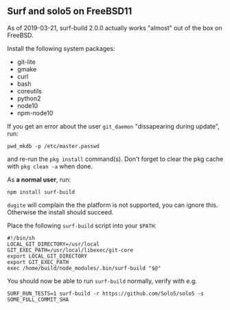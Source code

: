 ## Surf and solo5 on FreeBSD11

As of 2019-03-21, surf-build 2.0.0 actually works "almost" out of the box on FreeBSD.

Install the following system packages:
- git-lite
- gmake
- curl
- bash
- coreutils
- python2
- node10
- npm-node10

If you get an error about the user `git_daemon` "dissapearing during update", run:

```
pwd_mkdb -p /etc/master.passwd
```

and re-run the `pkg install` command(s).  Don't forget to clear the pkg cache with `pkg clean -a` when done.

As **a normal user**, run:

```
npm install surf-build
```

`dugite` will complain the the platform is not supported, you can ignore this. Otherwise the install should succeed.

Place the following `surf-build` script into your `$PATH`:

```
#!/bin/sh
LOCAL_GIT_DIRECTORY=/usr/local
GIT_EXEC_PATH=/usr/local/libexec/git-core
export LOCAL_GIT_DIRECTORY
export GIT_EXEC_PATH
exec /home/build/node_modules/.bin/surf-build "$@"

```

You should now be able to run `surf-build` normally, verify with e.g.

```
SURF_RUN_TESTS=1 surf-build -r https://github.com/Solo5/solo5 -s SOME_FULL_COMMIT_SHA
```
